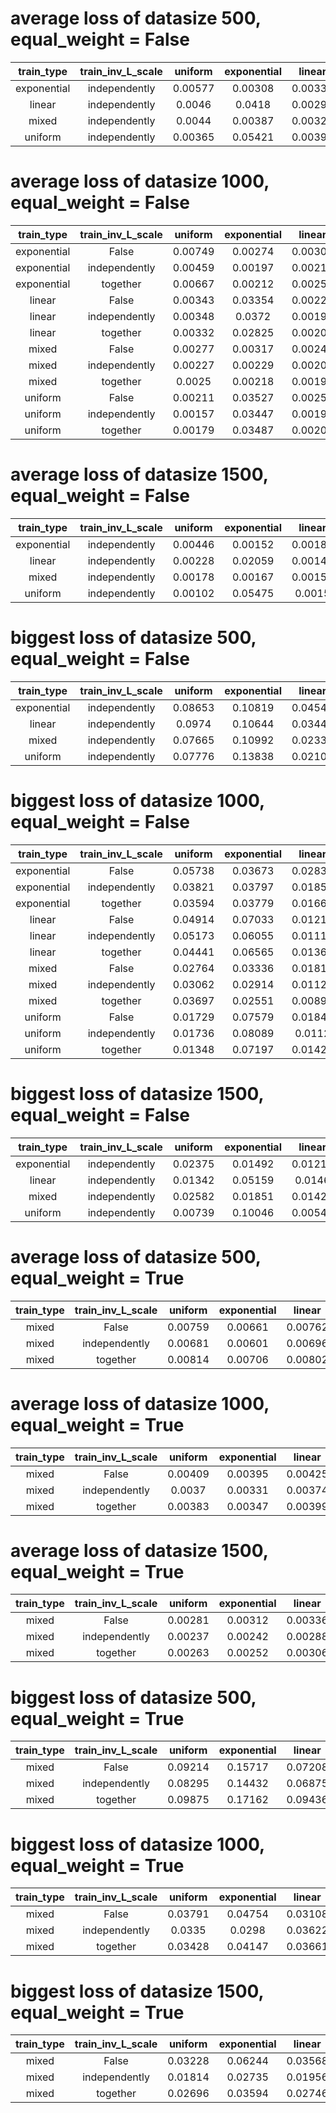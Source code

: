 # average loss of datasize 500, equal_weight = False
| train_type | train_inv_L_scale | uniform | exponential | linear | mixed |
| :---: | :---: | :---: | :---: | :---: | :---: |
| exponential | independently | 0.00577 | 0.00308 | 0.00337 | 0.00407 |
| linear | independently | 0.0046 | 0.0418 | 0.00299 | 0.01646 |
| mixed | independently | 0.0044 | 0.00387 | 0.00328 | 0.00385 |
| uniform | independently | 0.00365 | 0.05421 | 0.00391 | 0.02059 |

# average loss of datasize 1000, equal_weight = False
| train_type | train_inv_L_scale | uniform | exponential | linear | mixed |
| :---: | :---: | :---: | :---: | :---: | :---: |
| exponential | False | 0.00749 | 0.00274 | 0.00307 | 0.00443 |
| exponential | independently | 0.00459 | 0.00197 | 0.00219 | 0.00292 |
| exponential | together | 0.00667 | 0.00212 | 0.00256 | 0.00378 |
| linear | False | 0.00343 | 0.03354 | 0.00221 | 0.01306 |
| linear | independently | 0.00348 | 0.0372 | 0.00194 | 0.01421 |
| linear | together | 0.00332 | 0.02825 | 0.00209 | 0.01122 |
| mixed | False | 0.00277 | 0.00317 | 0.00248 | 0.0028 |
| mixed | independently | 0.00227 | 0.00229 | 0.00204 | 0.0022 |
| mixed | together | 0.0025 | 0.00218 | 0.00192 | 0.0022 |
| uniform | False | 0.00211 | 0.03527 | 0.00256 | 0.01331 |
| uniform | independently | 0.00157 | 0.03447 | 0.00197 | 0.01267 |
| uniform | together | 0.00179 | 0.03487 | 0.00208 | 0.01291 |

# average loss of datasize 1500, equal_weight = False
| train_type | train_inv_L_scale | uniform | exponential | linear | mixed |
| :---: | :---: | :---: | :---: | :---: | :---: |
| exponential | independently | 0.00446 | 0.00152 | 0.00184 | 0.00261 |
| linear | independently | 0.00228 | 0.02059 | 0.00148 | 0.00812 |
| mixed | independently | 0.00178 | 0.00167 | 0.00153 | 0.00166 |
| uniform | independently | 0.00102 | 0.05475 | 0.0015 | 0.01909 |

# biggest loss of datasize 500, equal_weight = False
| train_type | train_inv_L_scale | uniform | exponential | linear | mixed |
| :---: | :---: | :---: | :---: | :---: | :---: |
| exponential | independently | 0.08653 | 0.10819 | 0.04546 | - |
| linear | independently | 0.0974 | 0.10644 | 0.03441 | - |
| mixed | independently | 0.07665 | 0.10992 | 0.02331 | - |
| uniform | independently | 0.07776 | 0.13838 | 0.02109 | - |

# biggest loss of datasize 1000, equal_weight = False
| train_type | train_inv_L_scale | uniform | exponential | linear | mixed |
| :---: | :---: | :---: | :---: | :---: | :---: |
| exponential | False | 0.05738 | 0.03673 | 0.02836 | - |
| exponential | independently | 0.03821 | 0.03797 | 0.01856 | - |
| exponential | together | 0.03594 | 0.03779 | 0.01669 | - |
| linear | False | 0.04914 | 0.07033 | 0.01214 | - |
| linear | independently | 0.05173 | 0.06055 | 0.01117 | - |
| linear | together | 0.04441 | 0.06565 | 0.01363 | - |
| mixed | False | 0.02764 | 0.03336 | 0.01811 | - |
| mixed | independently | 0.03062 | 0.02914 | 0.01121 | - |
| mixed | together | 0.03697 | 0.02551 | 0.00898 | - |
| uniform | False | 0.01729 | 0.07579 | 0.01848 | - |
| uniform | independently | 0.01736 | 0.08089 | 0.0112 | - |
| uniform | together | 0.01348 | 0.07197 | 0.01425 | - |

# biggest loss of datasize 1500, equal_weight = False
| train_type | train_inv_L_scale | uniform | exponential | linear | mixed |
| :---: | :---: | :---: | :---: | :---: | :---: |
| exponential | independently | 0.02375 | 0.01492 | 0.01216 | - |
| linear | independently | 0.01342 | 0.05159 | 0.0146 | - |
| mixed | independently | 0.02582 | 0.01851 | 0.01426 | - |
| uniform | independently | 0.00739 | 0.10046 | 0.00549 | - |

# average loss of datasize 500, equal_weight = True
| train_type | train_inv_L_scale | uniform | exponential | linear | mixed |
| :---: | :---: | :---: | :---: | :---: | :---: |
| mixed | False | 0.00759 | 0.00661 | 0.00762 | 0.00727 |
| mixed | independently | 0.00681 | 0.00601 | 0.00696 | 0.00659 |
| mixed | together | 0.00814 | 0.00706 | 0.00802 | 0.00774 |

# average loss of datasize 1000, equal_weight = True
| train_type | train_inv_L_scale | uniform | exponential | linear | mixed |
| :---: | :---: | :---: | :---: | :---: | :---: |
| mixed | False | 0.00409 | 0.00395 | 0.00425 | 0.0041 |
| mixed | independently | 0.0037 | 0.00331 | 0.00374 | 0.00358 |
| mixed | together | 0.00383 | 0.00347 | 0.00399 | 0.00377 |

# average loss of datasize 1500, equal_weight = True
| train_type | train_inv_L_scale | uniform | exponential | linear | mixed |
| :---: | :---: | :---: | :---: | :---: | :---: |
| mixed | False | 0.00281 | 0.00312 | 0.00336 | 0.0031 |
| mixed | independently | 0.00237 | 0.00242 | 0.00288 | 0.00255 |
| mixed | together | 0.00263 | 0.00252 | 0.00306 | 0.00274 |

# biggest loss of datasize 500, equal_weight = True
| train_type | train_inv_L_scale | uniform | exponential | linear | mixed |
| :---: | :---: | :---: | :---: | :---: | :---: |
| mixed | False | 0.09214 | 0.15717 | 0.07208 | - |
| mixed | independently | 0.08295 | 0.14432 | 0.06875 | - |
| mixed | together | 0.09875 | 0.17162 | 0.09436 | - |

# biggest loss of datasize 1000, equal_weight = True
| train_type | train_inv_L_scale | uniform | exponential | linear | mixed |
| :---: | :---: | :---: | :---: | :---: | :---: |
| mixed | False | 0.03791 | 0.04754 | 0.03108 | - |
| mixed | independently | 0.0335 | 0.0298 | 0.03622 | - |
| mixed | together | 0.03428 | 0.04147 | 0.03661 | - |

# biggest loss of datasize 1500, equal_weight = True
| train_type | train_inv_L_scale | uniform | exponential | linear | mixed |
| :---: | :---: | :---: | :---: | :---: | :---: |
| mixed | False | 0.03228 | 0.06244 | 0.03568 | - |
| mixed | independently | 0.01814 | 0.02735 | 0.01956 | - |
| mixed | together | 0.02696 | 0.03594 | 0.02746 | - |

